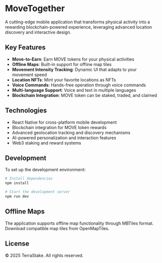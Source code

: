 # MoveTogether

A cutting-edge mobile application that transforms physical activity into a rewarding blockchain-powered experience, leveraging advanced location discovery and interactive design.

## Key Features

- **Move-to-Earn**: Earn MOVE tokens for your physical activities
- **Offline Maps**: Built-in support for offline map tiles
- **Movement Intensity Tracking**: Dynamic UI that adapts to your movement speed
- **Location NFTs**: Mint your favorite locations as NFTs
- **Voice Commands**: Hands-free operation through voice commands
- **Multi-language Support**: Voice and text in multiple languages
- **Blockchain Integration**: MOVE token can be staked, traded, and claimed

## Technologies

- React Native for cross-platform mobile development
- Blockchain integration for MOVE token rewards
- Advanced geolocation tracking and discovery mechanisms
- AI-powered personalization and interaction features
- Web3 staking and reward systems

## Development

To set up the development environment:

```bash
# Install dependencies
npm install

# Start the development server
npm run dev
```

## Offline Maps

The application supports offline map functionality through MBTiles format. Download compatible map tiles from OpenMapTiles.

## License

© 2025 TerraStake. All rights reserved.